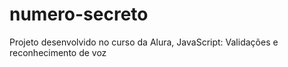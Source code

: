 # numero-secreto
Projeto desenvolvido no curso da Alura, JavaScript: Validações e reconhecimento de voz
